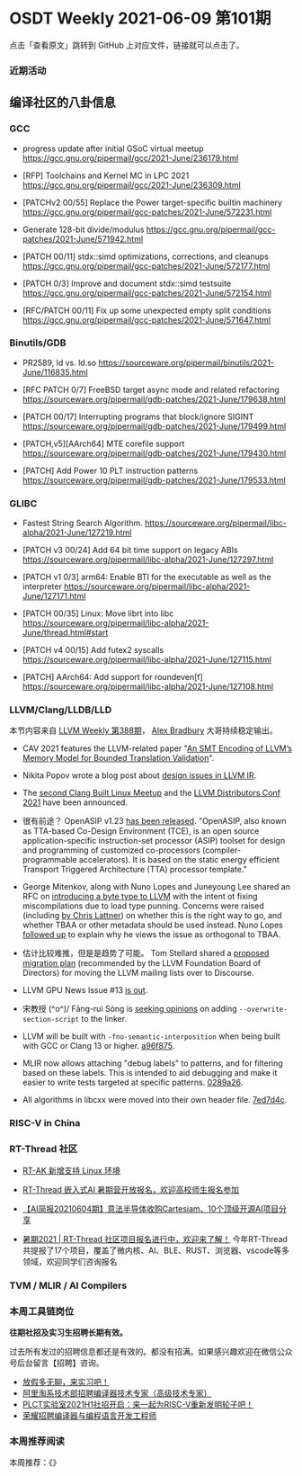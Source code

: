 # OSDT Weekly 2021-06-09 第101期

点击「查看原文」跳转到 GitHub 上对应文件，链接就可以点击了。

### 近期活动

## 编译社区的八卦信息

### GCC

- progress update after initial GSoC virtual meetup
  https://gcc.gnu.org/pipermail/gcc/2021-June/236179.html

- [RFP] Toolchains and Kernel MC in LPC 2021
  https://gcc.gnu.org/pipermail/gcc/2021-June/236309.html

- [PATCHv2 00/55] Replace the Power target-specific builtin machinery
  https://gcc.gnu.org/pipermail/gcc-patches/2021-June/572231.html

- Generate 128-bit divide/modulus
  https://gcc.gnu.org/pipermail/gcc-patches/2021-June/571942.html

- [PATCH 00/11] stdx::simd optimizations, corrections, and cleanups
  https://gcc.gnu.org/pipermail/gcc-patches/2021-June/572177.html

- [PATCH 0/3] Improve and document stdx::simd testsuite
  https://gcc.gnu.org/pipermail/gcc-patches/2021-June/572154.html

- [RFC/PATCH 00/11] Fix up some unexpected empty split conditions
  https://gcc.gnu.org/pipermail/gcc-patches/2021-June/571647.html


### Binutils/GDB

- PR2589, ld vs. ld.so
  https://sourceware.org/pipermail/binutils/2021-June/116835.html

- [RFC PATCH 0/7] FreeBSD target async mode and related refactoring
  https://sourceware.org/pipermail/gdb-patches/2021-June/179638.html

- [PATCH 00/17] Interrupting programs that block/ignore SIGINT
  https://sourceware.org/pipermail/gdb-patches/2021-June/179499.html

- [PATCH,v5][AArch64] MTE corefile support
  https://sourceware.org/pipermail/gdb-patches/2021-June/179430.html

- [PATCH] Add Power 10 PLT instruction patterns
  https://sourceware.org/pipermail/gdb-patches/2021-June/179533.html

### GLIBC

- Fastest String Search Algorithm.
  https://sourceware.org/pipermail/libc-alpha/2021-June/127219.html

- [PATCH v3 00/24] Add 64 bit time support on legacy ABIs
  https://sourceware.org/pipermail/libc-alpha/2021-June/127297.html

- [PATCH v1 0/3] arm64: Enable BTI for the executable as well as the interpreter
  https://sourceware.org/pipermail/libc-alpha/2021-June/127171.html

- [PATCH 00/35] Linux: Move librt into libc
  https://sourceware.org/pipermail/libc-alpha/2021-June/thread.html#start

- [PATCH v4 00/15] Add futex2 syscalls
  https://sourceware.org/pipermail/libc-alpha/2021-June/127115.html

- [PATCH] AArch64: Add support for roundeven[f]
  https://sourceware.org/pipermail/libc-alpha/2021-June/127108.html

### LLVM/Clang/LLDB/LLD

本节内容来自 [LLVM Weekly 第388期](http://llvmweekly.org/issue/388)，
[Alex Bradbury](https://www.linkedin.com/in/alex-bradbury/) 大哥持续稳定输出。

* CAV 2021 features the LLVM-related paper "[An SMT Encoding of LLVM’s Memory Model for Bounded Translation Validation](https://web.ist.utl.pt/nuno.lopes/pubs/alive2-mem-cav21.pdf)".

* Nikita Popov wrote a blog post about [design issues in LLVM IR](https://www.npopov.com/2021/06/02/Design-issues-in-LLVM-IR.html).

* The [second Clang Built Linux Meetup](https://lists.llvm.org/pipermail/llvm-dev/2021-June/150863.html) and the [LLVM Distributors Conf 2021](https://lists.llvm.org/pipermail/llvm-dev/2021-June/150861.html) have been announced.

* 很有前途？ OpenASIP v1.23 [has been released](https://lists.llvm.org/pipermail/llvm-dev/2021-June/150853.html).
  "OpenASIP, also known as TTA-based Co-Design Environment (TCE), is an open source application-specific instruction-set processor (ASIP) toolset for design and programming of customized co-processors (compiler-programmable accelerators). It is based on the static energy efficient Transport Triggered Architecture (TTA) processor template."

* George Mitenkov, along with Nuno Lopes and Juneyoung Lee shared an RFC on [introducing a byte type to LLVM](https://lists.llvm.org/pipermail/llvm-dev/2021-June/150883.html) with the intent ot fixing miscompilations due to load type punning. Concerns were raised (including [by Chris Lattner](https://lists.llvm.org/pipermail/llvm-dev/2021-June/150883.html)) on whether this is the right way to go, and whether TBAA or other metadata should be used instead. Nuno Lopes [followed up](https://lists.llvm.org/pipermail/llvm-dev/2021-June/150920.html) to explain why he views the issue as orthogonal to TBAA.

* 估计比较难推，但是是趋势了可能。 Tom Stellard shared a [proposed migration plan](https://lists.llvm.org/pipermail/llvm-dev/2021-June/150823.html) (recommended by the LLVM Foundation Board of Directors) for moving the LLVM mailing lists over to Discourse.

* LLVM GPU News Issue #13 [is out](https://lists.llvm.org/pipermail/llvm-dev/2021-June/150885.html).

* 宋教授 (^o^)/ Fāng-ruì Sòng is [seeking opinions](https://lists.llvm.org/pipermail/llvm-dev/2021-June/150871.html) on adding `--overwrite-section-script` to the linker.

* LLVM will be built with `-fno-semantic-interposition` when being built with GCC or Clang 13 or higher.
  [a96f875](https://reviews.llvm.org/rGa96f875fe98d).

* MLIR now allows attaching "debug labels" to patterns, and for filtering based on these labels. This is intended to aid debugging and make it easier to write tests targeted at specific patterns.
  [0289a26](https://reviews.llvm.org/rG0289a2692e0e).

* All algorithms in libcxx were moved into their own header file.
  [7ed7d4c](https://reviews.llvm.org/rG7ed7d4ccb899).

### RISC-V in China

### RT-Thread 社区

- [RT-AK 新增支持 Linux 环境](https://mp.weixin.qq.com/s/gBzgSfZduZAeWGtv3shFNQ)

- [RT-Thread 嵌入式AI 暑期营开放报名，欢迎高校师生报名参加](https://mp.weixin.qq.com/s/6ctspU2x4urXVgzege2ZsQ)

- [【AI简报20210604期】意法半导体收购Cartesiam、10个顶级开源AI项目分享](https://mp.weixin.qq.com/s/arhtyFEvQwoSSxJqPpacbQ)

- [暑期2021 | RT-Thread 社区项目报名进行中，欢迎来了解！](https://mp.weixin.qq.com/s/m2CT0D_OBCAnsAw4M6Ynlg) 今年RT-Thread共提报了17个项目，覆盖了微内核、AI、BLE、RUST、浏览器、vscode等多领域，欢迎同学们咨询报名

### TVM / MLIR / AI Compilers



### 本周工具链岗位

**往期社招及实习生招聘长期有效。**

过去所有发过的招聘信息都还是有效的。都没有招满。如果感兴趣欢迎在微信公众号后台留言【招聘】咨询。

- [放假多无聊，来实习吧！](https://mp.weixin.qq.com/s/pWjPrHtaWnzWbPfqqcX1cQ)
- [阿里淘系技术部招聘编译器技术专家（高级技术专家）](https://mp.weixin.qq.com/s/Yr_XA_L9fCI8IvhuudwTkQ)
- [PLCT实验室2021H1社招开启：来一起为RISC-V重新发明轮子吧！](https://mp.weixin.qq.com/s/9BUJ1-LbHGm-Lhs_Lavzjw)
- [荣耀招聘编译器与编程语言开发工程师](https://mp.weixin.qq.com/s/XaLAhjLP6fhj3Vl-mUjXng)

### 本周推荐阅读

本周推荐：《》
